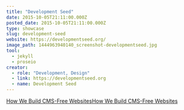 ```yaml
---
title: "Development Seed"
date: 2015-10-05T21:11:00.000Z
posted_date: 2015-10-05T21:11:00.000Z
type: showcase
slug: development-seed
website: https://developmentseed.org/
image_path: 1444963940140_screenshot-developmentseed.jpg
tool:
  - jekyll
  - proseio
creator:
  - role: "Development, Design"
  - link: https://developmentseed.org
  - name: Development Seed
---
```

[How We Build CMS-Free Websites](https://developmentseed.org/blog/2012/07/27/build-cms-free-websites/)[How We Build CMS-Free Websites](https://developmentseed.org/blog/2012/07/27/build-cms-free-websites/)


